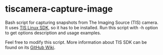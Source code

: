 # tiscamera-capture-image

Bash script for capturing snapshots from The Imaging Source (TIS) camera. It uses [TIS Linux SDK](https://github.com/TheImagingSource/tiscamera), so it has to be installed. Run this script with -h option to get options description and usage examples.

Feel free to modify this script. More information about TIS SDK can be found on its [GitHub Wiki](https://github.com/TheImagingSource/tiscamera/wiki).